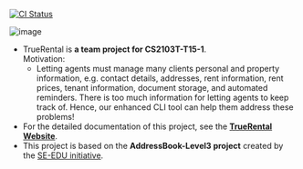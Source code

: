 [![CI Status](https://github.com/AY2425S1-CS2103T-T15-1/tp/workflows/Java%20CI/badge.svg)](https://github.com/AY2425S1-CS2103T-T15-1/tp/actions)

![image](https://github.com/user-attachments/assets/a0260908-89a7-45ae-9e0c-e27a61c86d36)

* TrueRental is **a team project for CS2103T-T15-1**.<br>
  Motivation:
  * Letting agents must manage many clients personal and property information, e.g. contact details, addresses, rent information, rent prices, tenant information, document storage, and automated reminders. There is too much information for letting agents to keep track of. Hence, our enhanced CLI tool can help them address these problems!
* For the detailed documentation of this project, see the **[TrueRental Website](https://ay2425s1-cs2103t-t15-1.github.io/tp/)**.
* This project is based on the **AddressBook-Level3 project** created by the [SE-EDU initiative](https://se-education.org).
